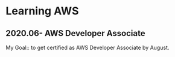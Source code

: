 # Learning AWS


## 2020.06- AWS Developer Associate

My Goal:: to get certified as AWS Developer Associate by August.

